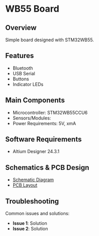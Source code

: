 # WB55 Board

## Overview

Simple board designed with STM32WB55.

## Features

- Bluetooth
- USB Serial
- Buttons
- Indicator LEDs

## Main Components

- Microcontroller: STM32WB55CCU6
- Sensors/Modules: 
- Power Requirements: 5V, xmA

## Software Requirements

- Altium Designer 24.3.1

## Schematics & PCB Design

- [Schematic Diagram](MCU.SchDoc)
- [PCB Layout](#)

## Troubleshooting

Common issues and solutions:

- **Issue 1**: Solution
- **Issue 2**: Solution
